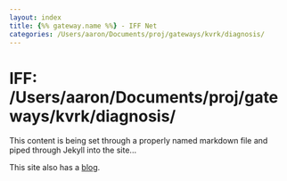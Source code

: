 ```yaml
---
layout: index
title: {%% gateway.name %%} - IFF Net
categories: /Users/aaron/Documents/proj/gateways/kvrk/diagnosis/
---
```

<div class="blurb">
	<h1>IFF: /Users/aaron/Documents/proj/gateways/kvrk/diagnosis/</h1>
	<p>This content is being set through a properly named markdown file and piped through Jekyll into the site...</p>
	<p>This site also has a <a href="http://{{ site.domain }}/blog/">blog</a>.</p>
</div>
